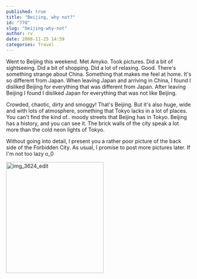 ```yaml
---
published: true
title: "Beijing, why not?"
id: "778"
slug: "beijing-why-not"
author: rv
date: 2008-11-25 14:59
categories: Travel
---
```

Went to Beijing this weekend. Met Amyko. Took pictures. Did a bit of sightseeing. Did a bit of shopping. Did a lot of relaxing. Good. There's something strange about China. Something that makes me feel at home. It's so different from Japan. When leaving Japan and arriving in China, I found I disliked Beijing for everything that was different from Japan. After leaving Beijing I found I disliked Japan for everything that was not like Beijing. 

Crowded, chaotic, dirty and smoggy! That's Beijing. But it's also huge, wide and with lots of atmosphere, something that Tokyo lacks in a lot of places. You can't find the kind of.. moody streets that Beijing has in Tokyo. Beijing has a history, and you can see it. The brick walls of the city speak a lot more than the cold neon lights of Tokyo. 

Without going into detail, I present you a rather poor picture of the back side of the Forbidden City. As usual, I promise to post more pictures later. If I'm not too lazy o_0

<a href="https://s3.amazonaws.com/cfwblog/uploads/2008/11/img_3624_edit.jpg"><img class="aligncenter size-medium wp-image-779" title="img_3624_edit" src="https://s3.amazonaws.com/cfwblog/uploads/2008/11/img_3624_edit.jpg?w=263" alt="img_3624_edit" width="263" height="300" /></a>